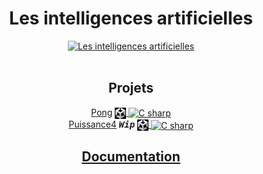 <h1 align="center"><b>Les intelligences artificielles</b></h1>

<div align="center"> 
    <a href="Docs"><img src="https://cdn.maze.guru/image/815EC1EA6AE0B625E2E3821C48BBF9A2-01.jpg" alt="Les intelligences artificielles" height="500px"></a>
    <br>
    <br>

## **Projets**
[Pong](projects/pong) <a href="projects/pong"><img align="center" src="assets/images/unity.png" alt="Unity" height="18px"> <img align="center" src="https://upload.wikimedia.org/wikipedia/commons/b/bd/Logo_C_sharp.svg" alt="C sharp" height="18px"></a>  
[Puissance4](projects/p4) <kbd>_**Wip**_</kbd> <a href="projects/pong"><img align="center" src="assets/images/unity.png" alt="Unity" height="18px"> <img align="center" src="https://upload.wikimedia.org/wikipedia/commons/b/bd/Logo_C_sharp.svg" alt="C sharp" height="18px"></a>  
<!-- [Taxi autonome](projects/practice1) **_<kbd>Soon</kbd>_** <a href="projects/practice1"><img align="center" src="https://github.com/MiKL5/Python/raw/master/src/images/Python-logo-notext.svg" alt="Python" height="18px"></a>   -->
<!-- [Casse-briques](projects/brickBreaker) **_<kbd>Soon</kbd>_** <a href="projects/practice1"><img align="center" src="https://github.com/MiKL5/Python/raw/master/src/images/Python-logo-notext.svg" alt="Python" height="18px"></a>   -->

## [**Documentation**](Docs)


</div>